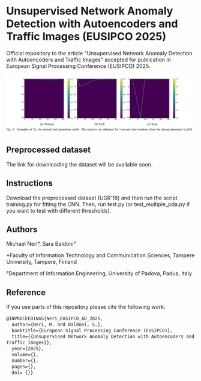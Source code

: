 # Unsupervised Network Anomaly Detection with Autoencoders and Traffic Images (EUSIPCO 2025)

Official repository to the article "Unsupervised Network Anomaly Detection with Autoencoders and Traffic Images" accepted for publication in European Signal Processing Conference (EUSIPCO) 2025.


<img src="images/reppr.png"/>

## Preprocessed dataset

The link for downloading the dataset will be available soon.

## Instructions

Download the preprocessed dataset (UGR'16) and then run the script training.py for fitting the CNN. Then, run test.py (or test_multiple_pda.py if you want to test with different thresholds).

## Authors

Michael Neri*, Sara Baldoni°

*Faculty of Information Technology and Communication Sciences, Tampere University, Tampere, Finland

°Department of Information Engineering, University of Padova, Padua, Italy 

## Reference

If you use parts of this repository please cite the following work:

```
@INPROCEEDINGS{Neri_EUSIPCO_AD_2025,
  author={Neri, M. and Baldoni, S.},
  booktitle={European Signal Processing Conference (EUSIPCO)}, 
  title={{Unsupervised Network Anomaly Detection with Autoencoders and Traffic Images}}, 
  year={2025},
  volume={},
  number={},
  pages={},
  doi= {}}
```
